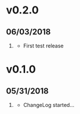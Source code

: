 # v0.2.0
##  06/03/2018

1. [](#new)
    * First test release

# v0.1.0
##  05/31/2018

1. [](#new)
    * ChangeLog started...
